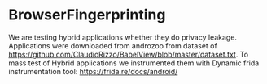 # BrowserFingerprinting
We are testing hybrid applications whether they do privacy leakage.
Applications were downloaded from androzoo from dataset of https://github.com/ClaudioRizzo/BabelView/blob/master/dataset.txt.
To mass test of Hybrid applications we instrumented them with Dynamic frida instrumentation tool: https://frida.re/docs/android/
